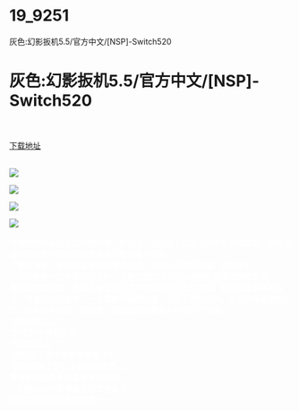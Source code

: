 # 19_9251
灰色:幻影扳机5.5/官方中文/[NSP]-Switch520
# 灰色:幻影扳机5.5/官方中文/[NSP]-Switch520
 <br/></br>
[下载地址](https://www.switch520.cc/article/9251 "下载地址")
<br/></br>

<p><span style="color: #ffffff;"><strong> <img src="https://www.switch520.cc/muke_img/upload_art_editor_20210122-1_7b706e33d6b1d75a55b3dde4f8e11d2d.jpg"></strong></span></p>
<p><span style="color: #ffffff;"><strong><img src="https://www.switch520.cc/muke_img/upload_art_editor_20210122-1_d92e9dbc9917ed8be52c87a4444bf420.jpg"></strong></span></p>
<p><span style="color: #ffffff;"><strong><img src="https://www.switch520.cc/muke_img/upload_art_editor_20210122-1_c5d1852c3c69c1be9f2c28936f561303.jpg"></strong></span></p>
<p><span style="color: #ffffff;"><strong><img src="https://www.switch520.cc/muke_img/upload_art_editor_20210122-1_6d3b92d4919a43e044f93129416592d9.jpg">&nbsp;</strong></span></p>
<p><span style="color: #ffffff;"><strong>尽管她拼尽全力适应新的环境，并且在一定程度上拉近了与学生们的距离，但是来自学园方面对她的评价显得并不那么令人满意。</strong></span><br>
<span style="color: #ffffff;"><strong>「她很谦虚，虽然有些笨拙但是很认真。对待凡事都很真诚，拼尽全力···</strong></span><br>
<span style="color: #ffffff;"><strong>「她的确是一位称职的好老师，但是仅凭这点不足以使她胜任美滨的教职员」</strong></span><br>
<span style="color: #ffffff;"><strong>有坂巡视着校园，通过与被当作杀手养育起来的少女们对话，她开始重新审视自己。但是在这过程中，一场噩梦开始困扰她，扰乱了她的心神。女孩的家庭被贴上了「杀人凶手的家」的标签，因此她的心像茧一样封闭了起来。</strong></span><br>
<span style="color: #ffffff;"><strong>“我好害怕。。。”</strong></span><br>
<span style="color: #ffffff;"><strong>“外面的世界好可怕”</strong></span><br>
<span style="color: #ffffff;"><strong>“我该怎么办？”</strong></span><br>
<span style="color: #ffffff;"><strong>“我该怎么做才能原谅我呢？”</strong></span><br>
<span style="color: #ffffff;"><strong>“我到底做了什么？请放过我吧。。。”</strong></span><br>
<span style="color: #ffffff;"><strong>有坂即将迎来人生最重大的抉择。</strong></span><br>
<span style="color: #ffffff;"><strong>「即使如此也要继续这份工作么？」</strong></span><br>
<span style="color: #ffffff;"><strong>她最后选择的世界究竟是一一。&nbsp;</strong></span></p>
<p>&nbsp;</p>
